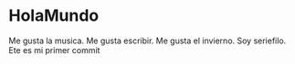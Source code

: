 # HolaMundo
Me gusta la musica.
Me gusta escribir. 
Me gusta el invierno. 
Soy seriefilo. 
Ete es mi primer commit
